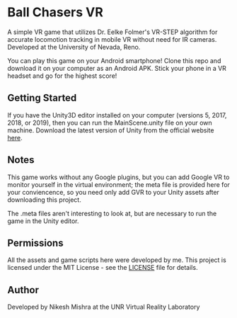 # Ball Chasers VR

A simple VR game that utilizes Dr. Eelke Folmer's VR-STEP algorithm for accurate locomotion tracking in mobile VR without need for IR cameras. Developed at the University of Nevada, Reno.

You can play this game on your Android smartphone! Clone this repo and download it on your computer as an Android APK. Stick your phone in a VR headset and go for the highest score!

## Getting Started

If you have the Unity3D editor installed on your computer (versions 5, 2017, 2018, or 2019), then you can run the MainScene.unity file on your own machine. Download the latest version of Unity from the official website [here](https://unity.com/releases/2019-2).

## Notes

This game works without any Google plugins, but you can add Google VR to monitor yourself in the virtual environment; the meta file is provided here for your conviencence, so you need only add GVR to your Unity assets after downloading this project.

The .meta files aren't interesting to look at, but are necessary to run the game in the Unity editor.

## Permissions

All the assets and game scripts here were developed by me. This project is licensed under the MIT License - see the [LICENSE](LICENSE) file for details.

## Author

Developed by Nikesh Mishra at the UNR Virtual Reality Laboratory
